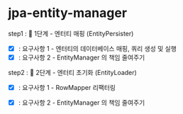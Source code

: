 # jpa-entity-manager

step1 : 🚀 1단계 - 엔터티 매핑 (EntityPersister)
- [x] : 요구사항 1 - 엔터티의 데이터베이스 매핑, 쿼리 생성 및 실행
- [x] : 요구사항 2 - EntityManager 의 책임 줄여주기

step2 : 🚀 2단계 - 엔터티 초기화 (EntityLoader)
- [x] : 요구사항 1 - RowMapper 리팩터링
- [x] : 요구사항 2 - EntityManager 의 책임 줄여주기

